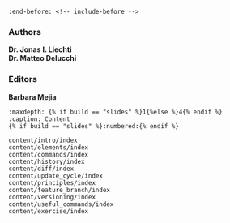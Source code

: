 ```{include} ../README.md
:end-before: <!-- include-before -->
```


### Authors

**Dr. Jonas I. Liechti**  
**Dr. Matteo Delucchi**

### Editors

**Barbara Mejia**


```{toctree} 
:maxdepth: {% if build == "slides" %}1{%else %}4{% endif %}
:caption: Content
{% if build == "slides" %}:numbered:{% endif %}

content/intro/index
content/elements/index
content/commands/index
content/history/index
content/diff/index
content/update_cycle/index
content/principles/index
content/feature_branch/index
content/versioning/index
content/useful_commands/index
content/exercise/index
```
